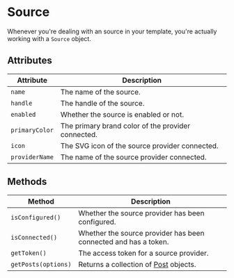 # Source
Whenever you're dealing with an source in your template, you're actually working with a `Source` object.

## Attributes

Attribute | Description
--- | ---
`name` | The name of the source.
`handle` | The handle of the source.
`enabled` | Whether the source is enabled or not.
`primaryColor` | The primary brand color of the provider connected.
`icon` | The SVG icon of the source provider connected.
`providerName` | The name of the source provider connected.


## Methods

Method | Description
--- | ---
`isConfigured()` | Whether the source provider has been configured.
`isConnected()` | Whether the source provider has been connected and has a token.
`getToken()` | The access token for a source provider.
`getPosts(options)` | Returns a collection of [Post](docs:developers/post) objects.
